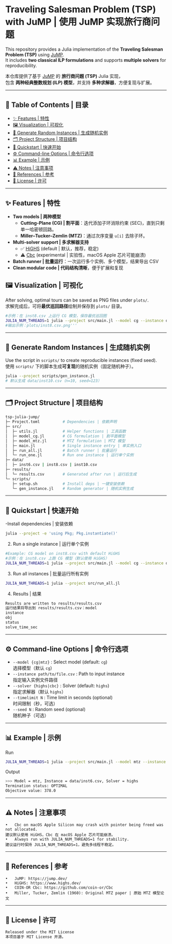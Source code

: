 # Traveling Salesman Problem (TSP) with JuMP | 使用 JuMP 实现旅行商问题

This repository provides a Julia implementation of the **Traveling Salesman Problem (TSP)** using [JuMP](https://jump.dev/).  
It includes **two classical ILP formulations** and supports **multiple solvers** for reproducibility.  

本仓库提供了基于 [JuMP](https://jump.dev/) 的 **旅行商问题 (TSP)** Julia 实现，  
包含 **两种经典整数规划 (ILP) 模型**，并支持 **多种求解器**，方便复现与扩展。

---

## 📑 Table of Contents | 目录
- [✨ Features | 特性](#-features--特性)
- [🖼️ Visualization | 可视化](#-visualization--可视化)
- [🧪 Generate Random Instances | 生成随机实例](#-generate-random-instances--生成随机实例)
- [🗂️ Project Structure | 项目结构](#️-project-structure--项目结构)
- [🚀 Quickstart | 快速开始](#-quickstart--快速开始)
- [⚙️ Command-line Options | 命令行选项](#-command-line-options--命令行选项)
- [📊 Example | 示例](#-example--示例)
- [⚠️ Notes | 注意事项](#-notes--注意事项)
- [📖 References | 参考](#-references--参考)
- [📜 License | 许可](#-license--许可)

---

## ✨ Features | 特性
- **Two models | 两种模型**  
  - **Cutting-Plane (CG) | 割平面**：迭代添加子环消除约束 (SEC)，直到只剩单一哈密顿回路。  
  - **Miller–Tucker–Zemlin (MTZ)**：通过次序变量 `u[i]` 去除子环。  
- **Multi-solver support | 多求解器支持**  
  - ✅ [HiGHS](https://www.highs.dev/) (default | 默认，推荐，稳定)  
  - ⚠️ [Cbc](https://github.com/coin-or/Cbc) (experimental | 实验性，macOS Apple 芯片可能崩溃)  
- **Batch runner | 批量运行**：一次运行多个实例、多个模型，结果导出 CSV  
- **Clean modular code | 代码结构清晰**，便于扩展和复现  

## 🖼️ Visualization | 可视化
After solving, optimal tours can be saved as PNG files under `plots/`.  
求解完成后，可将**最优巡回路径**绘制并保存到 `plots/` 目录。

```bash
#示例：在 inst8.csv 上运行 CG 模型，保存最优巡回图
JULIA_NUM_THREADS=1 julia --project src/main.jl --model cg --instance data/inst8.csv
#输出示例：plots/inst8.csv.png'''
```
---


## 🧪 Generate Random Instances | 生成随机实例
Use the script in `scripts/` to create reproducible instances (fixed seed).  
使用 `scripts/` 下的脚本生成**可复现**的随机实例（固定随机种子）。
```bash
julia --project scripts/gen_instance.jl
# 默认生成 data/inst10.csv（n=10, seed=123）
```
---


## 🗂️ Project Structure | 项目结构
```bash
tsp-julia-jump/
├─ Project.toml          # Dependencies | 依赖声明
├─ src/
│  ├─ utils.jl           # Helper functions | 工具函数
│  ├─ model_cg.jl        # CG formulation | 割平面模型
│  ├─ model_mtz.jl       # MTZ formulation | MTZ 模型
│  ├─ main.jl            # Single instance entry | 单实例入口
│  ├─ run_all.jl         # Batch runner | 批量运行
│  └─ run_one.jl         # Run one instance | 运行单个实例
├─ data/
│  ├─ inst6.csv | inst8.csv | inst10.csv
├─ results/
│  └─ results.csv        # Generated after run | 运行后生成
└─ scripts/
   ├─ setup.sh           # Install deps | 一键安装依赖
   └─ gen_instance.jl    # Random generator | 随机实例生成
```
---

## 🚀 Quickstart | 快速开始

-Install dependencies | 安装依赖
```bash
julia --project -e 'using Pkg; Pkg.instantiate()'
```
2. Run a single instance | 运行单个实例
```bash
#Example: CG model on inst8.csv with default HiGHS
#示例：在 inst8.csv 上跑 CG 模型（默认使用 HiGHS）
JULIA_NUM_THREADS=1 julia --project src/main.jl --model cg --instance data/inst8.csv
```
3. Run all instances | 批量运行所有实例
```bash
JULIA_NUM_THREADS=1 julia --project src/run_all.jl
```

4. Results | 结果
```bash
Results are written to results/results.csv
运行结果将导出到 results/results.csv：model
instance
obj
status
solve_time_sec
```

---

## ⚙️ Command-line Options | 命令行选项
- `--model {cg|mtz}` : Select model (default: `cg`)  
  选择模型（默认 `cg`）  
- `--instance path/to/file.csv` : Path to input instance  
  指定输入实例文件路径  
- `--solver {highs|cbc}` : Solver (default: `highs`)  
  指定求解器（默认 `highs`）  
- `--timelimit N` : Time limit in seconds (optional)  
  时间限制（秒，可选）  
- `--seed N` : Random seed (optional)  
  随机种子（可选）  

---

## 📊 Example | 示例

Run
```bash
JULIA_NUM_THREADS=1 julia --project src/main.jl --model mtz --instance data/inst6.csv --solver highs
```
Output
```bash
>>> Model = mtz, Instance = data/inst6.csv, Solver = highs
Termination status: OPTIMAL
Objective value: 378.0
```
---


## ⚠️ Notes | 注意事项
	•	Cbc on macOS Apple Silicon may crash with pointer being freed was not allocated.
    建议默认使用 HiGHS，Cbc 在 macOS Apple 芯片可能崩溃。
	•	Always run with JULIA_NUM_THREADS=1 for stability.
    建议运行时保持 JULIA_NUM_THREADS=1，避免多线程不稳定。
---




## 📖 References | 参考
	•	JuMP: https://jump.dev/
	•	HiGHS: https://www.highs.dev/
	•	COIN-OR Cbc: https://github.com/coin-or/Cbc
	•	Miller, Tucker, Zemlin (1960): Original MTZ paper | 原始 MTZ 模型论文

---


## 📜 License | 许可
```bash
Released under the MIT License
本项目基于 MIT License 开源。
```